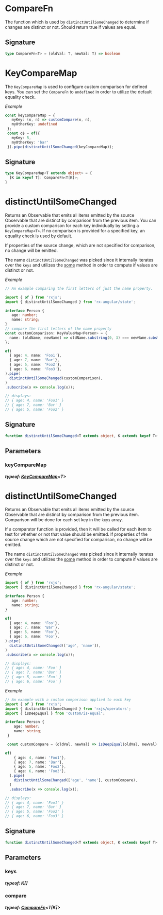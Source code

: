 # CompareFnThe function which is used by `distinctUntilSomeChanged` to determine if changes are distinct or not.Should return true if values are equal.## Signature```TypeScripttype CompareFn<T> = (oldVal: T, newVal: T) => boolean```# KeyCompareMapThe `KeyCompareMap` is used to configure custom comparison for defined keys. You can set the `CompareFn` to`undefined` in order to utilize the default equality check._Example_```TypeScriptconst keyCompareMap = {   myKey: (o, n) => customCompare(o, n),   myOtherKey: undefined }; const o$ = of({   myKey: 5,   myOtherKey: 'bar' }).pipe(distinctUntilSomeChanged(keyCompareMap));```## Signature```TypeScripttype KeyCompareMap<T extends object> = {  [K in keyof T]: CompareFn<T[K]>;}```# distinctUntilSomeChangedReturns an Observable that emits all items emitted by the source Observable that are distinct by comparison fromthe previous item. You can provide a custom comparison for each key individually by setting a `KeyCompareMap<T>`.If no comparison is provided for a specified key, an equality check is used by default.If properties of the source change, which are not specified for comparison, no change will be emitted.The name `distinctUntilSomeChanged` was picked since it internally iterates over the `keys` and utilizes the[some](https://developer.mozilla.org/de/docs/Web/JavaScript/Reference/Global_Objects/Array/some) method in order tocompute if values are distinct or not._Example_```TypeScript// An example comparing the first letters of just the name property.import { of } from 'rxjs';import { distinctUntilSomeChanged } from 'rx-angular/state';interface Person {   age: number;   name: string;}// compare the first letters of the name propertyconst customComparison: KeyValueMap<Person> = {  name: (oldName, newName) => oldName.substring(0, 3) === newName.substring(0, 3)};of(  { age: 4, name: 'Foo1'},  { age: 7, name: 'Bar'},  { age: 5, name: 'Foo2'},  { age: 6, name: 'Foo3'},).pipe(  distinctUntilSomeChanged(customComparison),).subscribe(x => console.log(x));// displays:// { age: 4, name: 'Foo1' }// { age: 7, name: 'Bar' }// { age: 5, name: 'Foo2' }```## Signature```TypeScriptfunction distinctUntilSomeChanged<T extends object, K extends keyof T>(keyCompareMap: KeyCompareMap<T>): MonoTypeOperatorFunction<T>```## Parameters### keyCompareMap##### typeof: <a href='/docs/generated/operators/distinct-until-some-changed#keycomparemap'>KeyCompareMap</a>&#60;T&#62;# distinctUntilSomeChangedReturns an Observable that emits all items emitted by the source Observable that are distinct by comparison fromthe previous item. Comparison will be done for each set key in the `keys` array.If a comparator function is provided, then it will be called for each item to test for whether or not that value should be emitted.If properties of the source change which are not specified for comparison, no change will be emitted.The name `distinctUntilSomeChanged` was picked since it internally iterates over the `keys` and utilizes the[some](https://developer.mozilla.org/de/docs/Web/JavaScript/Reference/Global_Objects/Array/some) method in order tocompute if values are distinct or not._Example_```TypeScriptimport { of } from 'rxjs';import { distinctUntilSomeChanged } from 'rx-angular/state';interface Person {   age: number;   name: string;}of(  { age: 4, name: 'Foo'},  { age: 7, name: 'Bar'},  { age: 5, name: 'Foo'},  { age: 6, name: 'Foo'},).pipe(  distinctUntilSomeChanged(['age', 'name']),).subscribe(x => console.log(x));// displays:// { age: 4, name: 'Foo' }// { age: 7, name: 'Bar' }// { age: 5, name: 'Foo' }// { age: 6, name: 'Foo' }```_Example_```TypeScript// An example with a custom comparison applied to each keyimport { of } from 'rxjs';import { distinctUntilSomeChanged } from 'rxjs/operators';import { isDeepEqual } from 'custom/is-equal';interface Person {    age: number;    name: string; } const customCompare = (oldVal, newVal) => isDeepEqual(oldVal, newVal);of(    { age: 4, name: 'Foo1'},    { age: 7, name: 'Bar'},    { age: 5, name: 'Foo2'},    { age: 6, name: 'Foo3'},  ).pipe(    distinctUntilSomeChanged(['age', 'name'], customCompare),  )  .subscribe(x => console.log(x));// displays:// { age: 4, name: 'Foo1' }// { age: 7, name: 'Bar' }// { age: 5, name: 'Foo2' }// { age: 6, name: 'Foo3' }```## Signature```TypeScriptfunction distinctUntilSomeChanged<T extends object, K extends keyof T>(keys: K[], compare?: CompareFn<T[K]>): MonoTypeOperatorFunction<T>```## Parameters### keys##### typeof: K[]### compare##### typeof: <a href='/docs/generated/operators/distinct-until-some-changed#comparefn'>CompareFn</a>&#60;T[K]&#62;